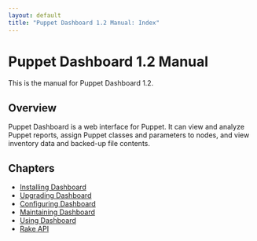 ```yaml
---
layout: default
title: "Puppet Dashboard 1.2 Manual: Index"
---
```


Puppet Dashboard 1.2 Manual
=====

This is the manual for Puppet Dashboard 1.2.

Overview
--------

Puppet Dashboard is a web interface for Puppet. It can view and analyze Puppet reports, assign Puppet classes and parameters to nodes, and view inventory data and backed-up file contents.

Chapters
--------

* [Installing Dashboard](./bootstrapping.html)
* [Upgrading Dashboard](./upgrading.html)
* [Configuring Dashboard](./configuring.html)
* [Maintaining Dashboard](./maintaining.html)
* [Using Dashboard](./using.html)
* [Rake API](./rake_api.html)
